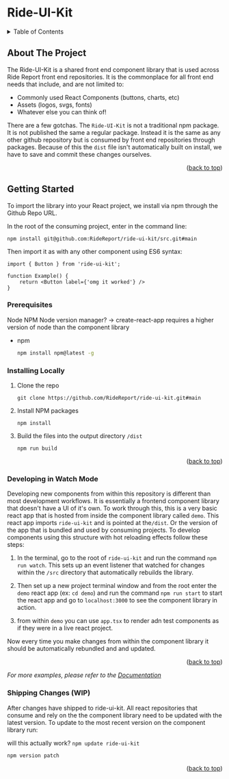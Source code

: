 # Ride-UI-Kit

<!-- TABLE OF CONTENTS -->
<details>
  <summary>Table of Contents</summary>
  <ol>
    <li>
      <a href="#about-ride-ui-kit">About Ride-UI-Kit</a>
    </li>
    <li>
      <a href="#getting-started">Getting Started</a>
      <ul>
        <li><a href="#prerequisites">Prerequisites</a></li>
        <li><a href="#installation">Installation</a></li>
      </ul>
    </li>
    <li><a href="#Installing Locally">Installing Locally</a></li>
    <li><a href="#Developing in Watch Mode">Developing in Watch Mode</a></li>

  </ol>
</details>

<!-- ABOUT THE PROJECT -->

## About The Project

The Ride-UI-Kit is a shared front end component library that is used across Ride Report front end repositories. It is the commonplace for all front end needs that include, and are not limited to:

- Commonly used React Components (buttons, charts, etc)
- Assets (logos, svgs, fonts)
- Whatever else you can think of!

There are a few gotchas. The `Ride-UI-Kit` is not a traditional npm package. It is not published the same a regular package. Instead it is the same as any other github repository but is consumed by front end repositories through packages. Because of this the `dist` file isn't automatically built on install, we have to save and commit these changes ourselves.

<p align="right">(<a href="#top">back to top</a>)</p>

<!-- GETTING STARTED -->

## Getting Started

To import the library into your React project, we install via npm through the Github Repo URL.

In the root of the consuming project, enter in the command line:

```
npm install git@github.com:RideReport/ride-ui-kit/src.git#main
```

Then import it as with any other component using ES6 syntax:

```
import { Button } from 'ride-ui-kit';

function Example() {
    return <Button label={'omg it worked'} />
}
```

### Prerequisites

Node
NPM
Node version manager? -> create-react-app requires a higher version of node than the component library

- npm
  ```sh
  npm install npm@latest -g
  ```

### Installing Locally

1. Clone the repo

   ```
   git clone https://github.com/RideReport/ride-ui-kit.git#main
   ```

2. Install NPM packages

   ```
   npm install
   ```

3. Build the files into the output directory `/dist`
   ```
   npm run build
   ```

<p align="right">(<a href="#top">back to top</a>)</p>

### Developing in Watch Mode

Developing new components from within this repository is different than most development workflows. It is essentially a frontend component library that doesn't have a UI of it's own. To work through this, this is a very basic react app that is hosted from inside the component library called `demo`. This react app imports `ride-ui-kit` and is pointed at the`/dist`. Or the version of the app that is bundled and used by consuming projects. To develop components using this structure with hot reloading effects follow these steps:

1. In the terminal, go to the root of `ride-ui-kit` and run the command `npm run watch`. This sets up an event listener that watched for changes within the `/src` directory that automatically rebuilds the library.

2. Then set up a new project terminal window and from the root enter the `demo` react app (ex: `cd demo`) and run the command `npm run start` to start the react app and go to `localhost:3000` to see the component library in action.

3. from within `demo` you can use `app.tsx` to render adn test components as if they were in a live react project.

Now every time you make changes from within the component library it should be automatically rebundled and and updated.

<p align="right">(<a href="#top">back to top</a>)</p>

_For more examples, please refer to the [Documentation](https://example.com)_

### Shipping Changes (WIP)

After changes have shipped to ride-ui-kit. All react repositories that consume and rely on the the component library need to be updated with the latest version. To update to the most recent version on the component library run:

will this actually work?
`npm update ride-ui-kit`

`npm version patch`

<p align="right">(<a href="#top">back to top</a>)</p>
